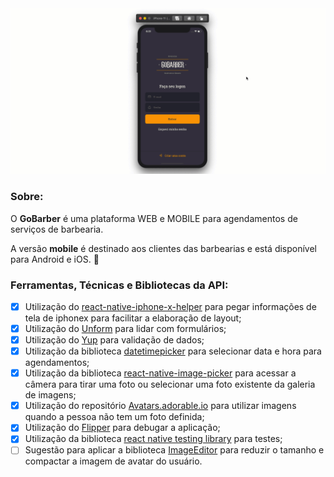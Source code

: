 <div align="center">
  <img src="gobarbermobile.gif">
</div>




### Sobre:


O **GoBarber** é uma plataforma WEB e MOBILE para agendamentos de serviços de barbearia.


A versão **mobile** é destinado aos clientes das barbearias e está disponível para Android e iOS. :iphone:



### Ferramentas, Técnicas e Bibliotecas da API:



- [x] Utilização do [react-native-iphone-x-helper](https://github.com/ptelad/react-native-iphone-x-helper) para pegar informações de tela de iphonex para facilitar a elaboração de layout;
- [x] Utilização do [Unform](https://unform.dev/) para lidar com formulários;
- [x] Utilização do [Yup](https://github.com/jquense/yup) para validação de dados;
- [x] Utilização da biblioteca [datetimepicker](https://github.com/react-native-community/datetimepicker) para selecionar data e hora para agendamentos;
- [x] Utilização da biblioteca [react-native-image-picker](https://github.com/react-native-community/react-native-image-picker) para acessar a câmera para tirar uma foto ou selecionar uma foto existente da galeria de imagens;
- [x] Utilização do repositório [Avatars.adorable.io](http://avatars.adorable.io/) para utilizar imagens quando a pessoa não tem um foto definida;
- [x] Utilização do [Flipper](https://fbflipper.com/) para debugar a aplicação;
- [x] Utilização da biblioteca [react native testing library](https://github.com/callstack/react-native-testing-library) para testes;
- [ ] Sugestão para aplicar a biblioteca [ImageEditor](https://github.com/react-native-community/react-native-image-editor) para reduzir o tamanho e compactar a imagem de avatar do usuário.
